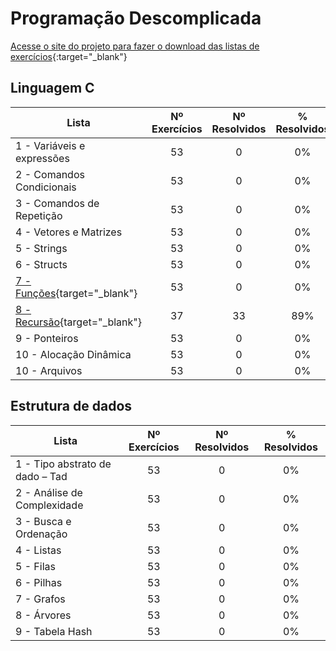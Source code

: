 # Programação Descomplicada

[Acesse o site do projeto para fazer o download das listas de exercícios](https://programacaodescomplicada.wordpress.com/complementar/){:target="_blank"}

## Linguagem C

| Lista        | Nº Exercícios  | Nº Resolvidos| % Resolvidos
| ------------- | :-----:| :-----: | :-----: |
| 1 - Variáveis e expressões |  53   | 0 |  0% | 
| 2 - Comandos Condicionais |  53   | 0 |  0% |
| 3 - Comandos de Repetição |  53   | 0 |  0% |
| 4 - Vetores e Matrizes |  53   | 0 |  0% |
| 5 - Strings |  53   | 0 |  0% |
| 6 - Structs |  53   | 0 |  0% |
| [7 - Funções](https://github.com/ThiagoInocencio/ProgramacaoDescomplicada/tree/master/Linguagem%20C/Lista%207%20-%20Fun%C3%A7%C3%B5es){target="_blank"} |  53   | 0 |  0% |
| [8 - Recursão](https://github.com/ThiagoInocencio/ProgramacaoDescomplicada/tree/master/Linguagem%20C/Lista%208%20-%20Recursao){target="_blank"} | 37 | 33 |89% |
| 9 - Ponteiros |  53   | 0 |  0% |
| 10 - Alocação Dinâmica |  53   | 0 |  0% |
| 10 - Arquivos |  53   | 0 |  0% |

## Estrutura de dados


| Lista        | Nº Exercícios  | Nº Resolvidos| % Resolvidos
| ------------- | :-----:| :-----: | :-----: |
| 1 - Tipo abstrato de dado – Tad |  53   | 0 |  0% | 
| 2 - Análise de Complexidade |  53   | 0 |  0% |
| 3 - Busca e Ordenação |  53   | 0 |  0% |
| 4 - Listas |  53   | 0 |  0% |
| 5 - Filas |  53   | 0 |  0% |
| 6 - Pilhas |  53   | 0 |  0% |
| 7 - Grafos |  53   | 0 |  0% |
| 8 - Árvores |  53   | 0 |  0% |
| 9 - Tabela Hash |  53   | 0 |  0% |


